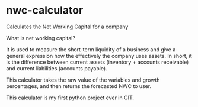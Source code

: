 # nwc-calculator
Calculates the Net Working Capital for a company

What is net working capital? 

It is used to measure the short-term liquidity of a business and give a general expression how the effectively the company uses assets.
In short, it is the difference between current assets (inventory + accounts receivable) and current liabilities (accounts payable).

This calculator takes the raw value of the variables and growth percentages, and then returns the forecasted NWC to user.


This calculator is my first python project ever in GIT.
